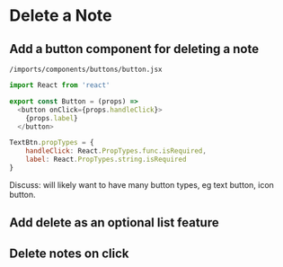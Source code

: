 # Delete a Note


## Add a button component for deleting a note

``` /imports/components/buttons/button.jsx ```

```js
import React from 'react'

export const Button = (props) =>
  <button onClick={props.handleClick}>
    {props.label}
  </button>

TextBtn.propTypes = {
	handleClick: React.PropTypes.func.isRequired,
	label: React.PropTypes.string.isRequired
}
```
Discuss: will likely want to have many button types, eg text button, icon button.


## Add delete as an optional list feature

## Delete notes on click


